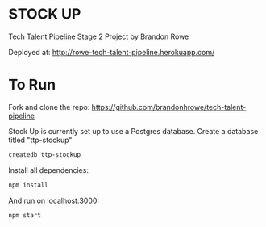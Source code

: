 # STOCK UP

Tech Talent Pipeline Stage 2 Project by Brandon Rowe

Deployed at: http://rowe-tech-talent-pipeline.herokuapp.com/

# To Run

Fork and clone the repo: https://github.com/brandonhrowe/tech-talent-pipeline

Stock Up is currently set up to use a Postgres database. Create a database titled "ttp-stockup"

```bash
createdb ttp-stockup
```

Install all dependencies:

```bash
npm install
```

And run on localhost:3000:

```bash
npm start
```
